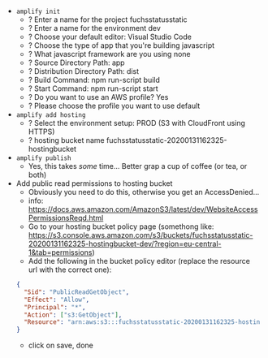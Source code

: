 - `amplify init`
  - ? Enter a name for the project fuchsstatusstatic
  - ? Enter a name for the environment dev
  - ? Choose your default editor: Visual Studio Code
  - ? Choose the type of app that you're building javascript
  - ? What javascript framework are you using none
  - ? Source Directory Path: app
  - ? Distribution Directory Path: dist
  - ? Build Command: npm run-script build
  - ? Start Command: npm run-script start
  - ? Do you want to use an AWS profile? Yes
  - ? Please choose the profile you want to use default
- `amplify add hosting`
  - ? Select the environment setup: PROD (S3 with CloudFront using HTTPS)
  - ? hosting bucket name fuchsstatusstatic-20200131162325-hostingbucket
- `amplify publish`
  - Yes, this takes _some_ time... Better grap a cup of coffee (or tea, or both)
- Add public read permissions to hosting bucket
  - Obviously you need to do this, otherwise you get an AccessDenied...
  - info: https://docs.aws.amazon.com/AmazonS3/latest/dev/WebsiteAccessPermissionsReqd.html
  - Go to your hosting bucket policy page (somethong like: https://s3.console.aws.amazon.com/s3/buckets/fuchsstatusstatic-20200131162325-hostingbucket-dev/?region=eu-central-1&tab=permissions)
  - Add the following in the bucket policy editor (replace the resource url with the correct one):
  ```json
  {
    "Sid": "PublicReadGetObject",
    "Effect": "Allow",
    "Principal": "*",
    "Action": ["s3:GetObject"],
    "Resource": "arn:aws:s3:::fuchsstatusstatic-20200131162325-hostingbucket-dev/*"
  }
  ```
  - click on save, done